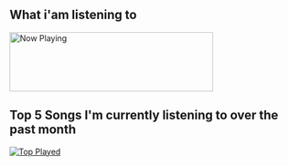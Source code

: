 ## What i'am listening to
<a href="https://spotify-xin.vercel.app/api/now-playing?open=yes">
  <img src="https://spotify-xin.vercel.app/api/now-playing" width="356" height="104" alt="Now Playing"/>
</a>

## Top 5 Songs I'm currently listening to over the past month

<a href="https://spotify-xin.vercel.app/api/top-played">
  <img src="https://spotify-xin.vercel.app/api/top-played" alt="Top Played" />
</a>

